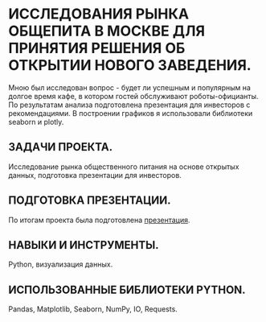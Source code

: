 # ИССЛЕДОВАНИЯ РЫНКА ОБЩЕПИТА В МОСКВЕ ДЛЯ ПРИНЯТИЯ РЕШЕНИЯ ОБ ОТКРЫТИИ НОВОГО ЗАВЕДЕНИЯ.

Мною был исследован вопрос - будет ли успешным и популярным на долгое время кафе, в котором гостей обслуживают роботы-официанты. По результатам анализа подготовлена
презентация для инвесторов с рекомендациями. В построении графиков я использовали библиотеки seaborn и plotly.

## ЗАДАЧИ ПРОЕКТА.

Исследование рынка общественного питания на основе открытых данных, подготовка презентации для инвесторов.

## ПОДГОТОВКА ПРЕЗЕНТАЦИИ.

По итогам проекта была подготовлена [презентация](https://disk.yandex.ru/i/kkl7Lb4nOUHhRA).

## НАВЫКИ И ИНСТРУМЕНТЫ.

Python, визуализация данных.

## ИСПОЛЬЗОВАННЫЕ БИБЛИОТЕКИ PYTHON.

Pandas, Matplotlib, Seaborn, NumPy, IO, Requests.
